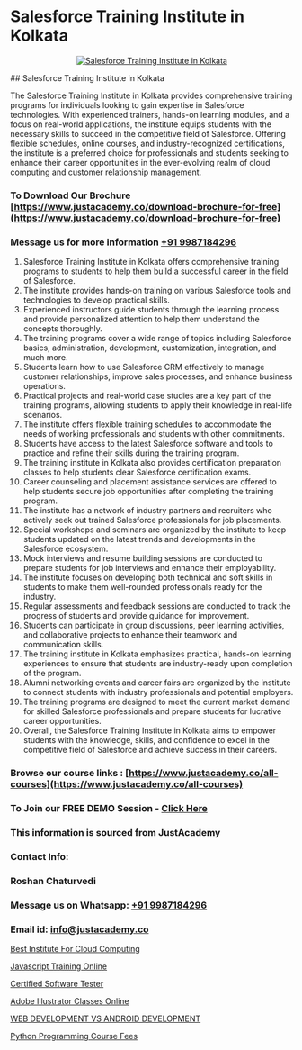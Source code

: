 # Salesforce Training Institute in Kolkata

<p align="center">
  <a href="https://justacademy.co/course-detail/salesforce-training">
    <img src="https://justacademy.co/storage2/course_image/1709973792_course_image.webp" alt="Salesforce Training Institute in Kolkata">
  </a>
</p>
## Salesforce Training Institute in Kolkata

The Salesforce Training Institute in Kolkata provides comprehensive training programs for individuals looking to gain expertise in Salesforce technologies. With experienced trainers, hands-on learning modules, and a focus on real-world applications, the institute equips students with the necessary skills to succeed in the competitive field of Salesforce. Offering flexible schedules, online courses, and industry-recognized certifications, the institute is a preferred choice for professionals and students seeking to enhance their career opportunities in the ever-evolving realm of cloud computing and customer relationship management.
### To Download Our Brochure [https://www.justacademy.co/download-brochure-for-free](https://www.justacademy.co/download-brochure-for-free)
### Message us for more information [+91 9987184296](https://api.whatsapp.com/send?phone=919987184296)
1) Salesforce Training Institute in Kolkata offers comprehensive training programs to students to help them build a successful career in the field of Salesforce.
2) The institute provides hands-on training on various Salesforce tools and technologies to develop practical skills.
3) Experienced instructors guide students through the learning process and provide personalized attention to help them understand the concepts thoroughly.
4) The training programs cover a wide range of topics including Salesforce basics, administration, development, customization, integration, and much more.
5) Students learn how to use Salesforce CRM effectively to manage customer relationships, improve sales processes, and enhance business operations.
6) Practical projects and real-world case studies are a key part of the training programs, allowing students to apply their knowledge in real-life scenarios.
7) The institute offers flexible training schedules to accommodate the needs of working professionals and students with other commitments.
8) Students have access to the latest Salesforce software and tools to practice and refine their skills during the training program.
9) The training institute in Kolkata also provides certification preparation classes to help students clear Salesforce certification exams.
10) Career counseling and placement assistance services are offered to help students secure job opportunities after completing the training program.
11) The institute has a network of industry partners and recruiters who actively seek out trained Salesforce professionals for job placements.
12) Special workshops and seminars are organized by the institute to keep students updated on the latest trends and developments in the Salesforce ecosystem.
13) Mock interviews and resume building sessions are conducted to prepare students for job interviews and enhance their employability.
14) The institute focuses on developing both technical and soft skills in students to make them well-rounded professionals ready for the industry.
15) Regular assessments and feedback sessions are conducted to track the progress of students and provide guidance for improvement.
16) Students can participate in group discussions, peer learning activities, and collaborative projects to enhance their teamwork and communication skills.
17) The training institute in Kolkata emphasizes practical, hands-on learning experiences to ensure that students are industry-ready upon completion of the program.
18) Alumni networking events and career fairs are organized by the institute to connect students with industry professionals and potential employers.
19) The training programs are designed to meet the current market demand for skilled Salesforce professionals and prepare students for lucrative career opportunities.
20) Overall, the Salesforce Training Institute in Kolkata aims to empower students with the knowledge, skills, and confidence to excel in the competitive field of Salesforce and achieve success in their careers.

### Browse our course links : [https://www.justacademy.co/all-courses](https://www.justacademy.co/all-courses) 
### To Join our FREE DEMO Session - [Click Here](https://www.justacademy.co/register-for-course-demo)


### This information is sourced from JustAcademy
### Contact Info:
### Roshan Chaturvedi
### Message us on Whatsapp: [+91 9987184296](https://api.whatsapp.com/send?phone=919987184296)
### Email id: [info@justacademy.co](mailto:info@justacademy.co)
                
[Best Institute For Cloud Computing](https://www.linkedin.com/pulse/best-institute-cloud-computing-software-training-sunnyvale-xx7kc?trackingId=xX2kLerZkNDtsl9MdUZFsA%3D%3D&lipi=urn%3Ali%3Apage%3Ad_flagship3_company_admin%3Bl%2F2BBmIARsmtdD8COUq0ig%3D%3D)

[Javascript Training Online](https://www.linkedin.com/pulse/javascript-training-online-justacademy-coimbatore-tzm9e?trackingId=jOC9BihMzcXEW4TO07ny2A%3D%3D&lipi=urn%3Ali%3Apage%3Ad_flagship3_company_admin%3B7mNmKz24Tx%2BfRDkV0HwLig%3D%3D)

[Certified Software Tester](https://medium.com/@sagarawat89/certified-software-tester-d024e6136f9e)

[Adobe Illustrator Classes Online](https://medium.com/@prempja40/adobe-illustrator-classes-online-e40241c1be1d)

[WEB DEVELOPMENT VS ANDROID DEVELOPMENT](https://justacademyin.github.io/justacademy/web-development-vs-android-development)

[Python Programming Course Fees](https://justacademyin.github.io/justacademy/python-programming-course-fees)

